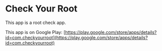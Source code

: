 # Check Your Root
This app is a root check app.

This app is on Google Play: [https://play.google.com/store/apps/details?id=com.checkyourroot](https://play.google.com/store/apps/details?id=com.checkyourroot)
